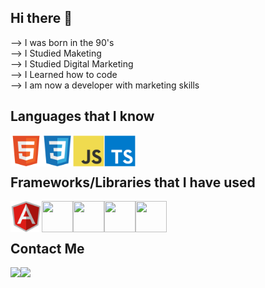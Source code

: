 ## Hi there 👋 ##

--> I was born in the 90's <br>
--> I Studied Maketing <br>
--> I Studied Digital Marketing <br>
--> I Learned how to code <br>
--> I am now a developer with marketing skills <br>

## Languages that I know ##


<div>
  <img align="left" width="50" height="50" src='https://raw.githubusercontent.com/devicons/devicon/master/icons/html5/html5-original.svg'>
  <img align="left" width="50" height="50" src='https://raw.githubusercontent.com/devicons/devicon/master/icons/css3/css3-original.svg'>
  <img align="left" width="50" height="50" src='https://raw.githubusercontent.com/devicons/devicon/master/icons/javascript/javascript-original.svg'>
  <img align="left" width="50" height="50" src='https://raw.githubusercontent.com/devicons/devicon/master/icons/typescript/typescript-original.svg'>
</div>

<br>
<br>

## Frameworks/Libraries that I have used ##

<img align="left" width="50" height="50" src='https://raw.githubusercontent.com/devicons/devicon/master/icons/angularjs/angularjs-original.svg'>
<img align="left" width="50" height="50" src="https://cdn.jsdelivr.net/gh/devicons/devicon/icons/react/react-original.svg" />
<img align="left" width="50" height="50" src="https://cdn.jsdelivr.net/gh/devicons/devicon/icons/redux/redux-original.svg" />
<img align="left" width="50" height="50" src="https://cdn.jsdelivr.net/gh/devicons/devicon/icons/sass/sass-original.svg" />
<img align="left" width="50" height="50" src="https://cdn.jsdelivr.net/gh/devicons/devicon/icons/nodejs/nodejs-original-wordmark.svg" />
                    
 
<br>
<br>
  
## Contact Me ##  


<a href="mailto:joaoafonso386@gmail.com">
  <img align="left" src="https://img.shields.io/badge/Gmail-D14836?style=for-the-badge&logo=gmail&logoColor=white">
</a>

<a href="https://www.linkedin.com/in/jo%C3%A3o-cardoso-07/">
  <img align="left" src="https://img.shields.io/badge/LinkedIn-0077B5?style=for-the-badge&logo=linkedin&logoColor=white">
</a>
